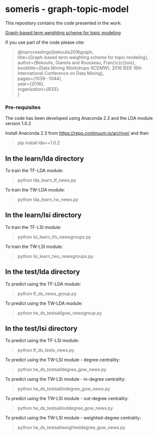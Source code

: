 # someris - graph-topic-model

This repository contains the code presented in the work:

[Graph-based term weighting scheme for topic modeling](https://bekou.github.io/papers/someris2016/bekoulis-someris2016.pdf)

If you use part of the code please cite:  

> @inproceedings{bekoulis2016graph,  
> title={Graph-based term weighting scheme for topic modeling},  
> author={Bekoulis, Giannis and Rousseau, Fran{\c{c}}ois},  
> booktitle={Data Mining Workshops (ICDMW), 2016 IEEE 16th International Conference on Data Mining},  
> pages={1039--1044},  
> year={2016},  
> organization={IEEE}  
> }  

### Pre-requisites ###

The code has been developed using Anaconda 2.3 and the LDA module version 1.0.2

Install Anaconda 2.3 from https://repo.continuum.io/archive/ and then 
> pip install lda==1.0.2  


In the learn/lda directory
--------------------------
To train the TF-LDA module:
> python lda_learn_tf_news.py

To train the TW-LDA module:
> python lda_learn_tw_news.py

In the learn/lsi directory
--------------------------
To train the TF-LSI module:
> python lsi_learn_tfs_newsgroups.py

To train the TW-LSI module:
> python lsi_learn_tws_newsgroups.py

In the test/lda directory
--------------------------
To predict using the TF-LDA module:
> python tf_ds_news_group.py

To predict using the TW-LDA module:
> python tw_ds_testsallgow_newsgroup.py

In the test/lsi directory
--------------------------
To predict using the TF-LSI module:
> python tf_ds_tests_news.py

To predict using the TW-LSI module - degree centrality:
> python tw_ds_testsalldegree_gow_news.py

To predict using the TW-LSI module - in-degree centrality:
> python tw_ds_testsallindegree_gow_news.py

To predict using the TW-LSI module - out-degree centrality:
> python tw_ds_testsalloutdegree_gow_news.py

To predict using the TW-LSI module - weighted-degree centrality:
> python tw_ds_testsallweighteddegree_gow_news.py
